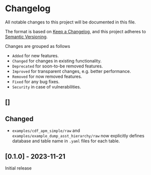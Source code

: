 # Changelog
All notable changes to this project will be documented in this file.

The format is based on [Keep a Changelog](https://keepachangelog.com/en/1.0.0/),
and this project adheres to [Semantic Versioning](https://semver.org/spec/v2.0.0.html).

Changes are grouped as follows
- `Added` for new features.
- `Changed` for changes in existing functionality.
- `Deprecated` for soon-to-be removed features.
- `Improved` for transparent changes, e.g. better performance.
- `Removed` for now removed features.
- `Fixed` for any bug fixes.
- `Security` in case of vulnerabilities.

## [] 
## Changed 
* `examples/cdf_apm_simple/raw` and `examples/example_dump_asst_hierarchy/raw` now explicitly 
  defines database and table name in `.yaml` files for each table.

## [0.1.0] - 2023-11-21
Initial release
